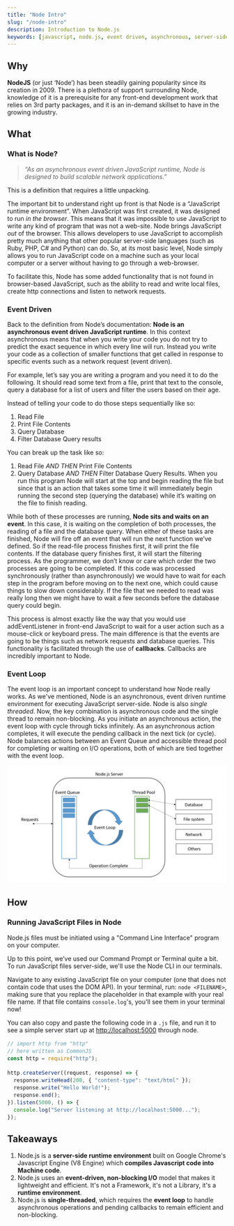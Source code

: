 ```yaml
---
title: "Node Intro"
slug: "/node-intro"
description: Introduction to Node.js
keywords: [javascript, node.js, event driven, asynchronous, server-side]
---
```


## Why

**NodeJS** (or just ‘Node’) has been steadily gaining popularity since its creation in 2009. There is a plethora of support surrounding Node, knowledge of it is a prerequisite for any front-end development work that relies on 3rd party packages, and it is an in-demand skillset to have in the growing industry.

## What

### What is Node?

> _“As an asynchronous event driven JavaScript runtime, Node is designed to build scalable network applications.”_

This is a definition that requires a little unpacking.

The important bit to understand right up front is that Node is a “JavaScript runtime environment”. When JavaScript was first created, it was designed to run _in the browser_. This means that it was impossible to use JavaScript to write any kind of program that was not a web-site. Node brings JavaScript _out_ of the browser. This allows developers to use JavaScript to accomplish pretty much anything that other popular server-side languages (such as Ruby, PHP, C# and Python) can do. So, at its most basic level, Node simply allows you to run JavaScript code on a machine such as your local computer or a server without having to go through a web-browser.

To facilitate this, Node has some added functionality that is not found in browser-based JavaScript, such as the ability to read and write local files, create http connections and listen to network requests.

### Event Driven

Back to the definition from Node’s documentation: **Node is an asynchronous event driven JavaScript runtime**. In this context asynchronous means that when you write your code you do not try to predict the exact sequence in which every line will run. Instead you write your code as a collection of smaller functions that get called in response to specific events such as a network request (event driven).

For example, let’s say you are writing a program and you need it to do the following. It should read some text from a file, print that text to the console, query a database for a list of users and filter the users based on their age.

Instead of telling your code to do those steps sequentially like so:

1. Read File
2. Print File Contents
3. Query Database
4. Filter Database Query results

You can break up the task like so:

1. Read File _AND THEN_ Print File Contents
2. Query Database _AND THEN_ Filter Database Query Results.
   When you run this program Node will start at the top and begin reading the file but since that is an action that takes some time it will immediately begin running the second step (querying the database) while it’s waiting on the file to finish reading.

While both of these processes are running, **Node sits and waits on an event**. In this case, it is waiting on the completion of both processes, the reading of a file and the database query. When either of these tasks are finished, Node will fire off an event that will run the next function we’ve defined. So if the read-file process finishes first, it will print the file contents. If the database query finishes first, it will start the filtering process. As the programmer, we don’t know or care which order the two processes are going to be completed. If this code was processed synchronously (rather than asynchronously) we would have to wait for each step in the program before moving on to the next one, which could cause things to slow down considerably. If the file that we needed to read was really long then we might have to wait a few seconds before the database query could begin.

This process is almost exactly like the way that you would use addEventListener in front-end JavaScript to wait for a user action such as a mouse-click or keyboard press. The main difference is that the events are going to be things such as network requests and database queries. This functionality is facilitated through the use of **callbacks**. Callbacks are incredibly important to Node.

### Event Loop

The event loop is an important concept to understand how Node really works. As we've mentioned, Node is an asynchronous, event driven runtime environment for executing JavaScript server-side. Node is also _single threaded_. Now, the key combination is asynchronous code and the single thread to remain non-blocking. As you initiate an asynchronous action, the event loop with cycle through ticks infinitely. As an asynchronous action completes, it will execute the pending callback in the next tick (or cycle). Node balances actions between an Event Queue and accessible thread pool for completing or waiting on I/O operations, both of which are tied together with the event loop.

![Event Loop in Action](../assets/lectures/node/event-loop.png)

## How

### Running JavaScript Files in Node

Node.js files must be initiated using a "Command Line Interface" program on your computer.

Up to this point, we’ve used our Command Prompt or Terminal quite a bit. To run JavaScript files server-side, we'll use the Node CLI in our terminals.

Navigate to any existing JavaScript file on your computer (one that does not contain code that uses the DOM API). In your terminal, run: `node <FILENAME>`, making sure that you replace the placeholder in that example with your real file name. If that file contains `console.log`'s, you'll see them in your terminal now!

You can also copy and paste the following code in a `.js` file, and run it to see a simple server start up at [http://localhost:5000](http://localhost:5000) through node.

```js
// import http from "http"
// here written as CommonJS
const http = require("http");

http.createServer((request, response) => {
  response.writeHead(200, { "content-type": "text/html" });
  response.write("Hello World!");
  response.end();
}).listen(5000, () => {
  console.log("Server listening at http://localhost:5000...");
});
```

## Takeaways

1. Node.js is a **server-side runtime environment** built on Google Chrome's Javascript Engine (V8 Engine) which **compiles Javascript code into Machine code**.
2. Node.js uses an **event-driven, non-blocking I/O** model that makes it lightweight and efficient. It's not a Framework, it's not a Library, it's a **runtime environment**.
3. Node.js is **single-threaded**, which requires the **event loop** to handle asynchronous operations and pending callbacks to remain efficient and non-blocking.
